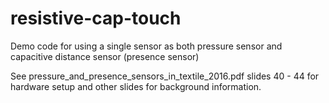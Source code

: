 # resistive-cap-touch
Demo code for using a single sensor as both pressure sensor and capacitive distance sensor (presence sensor)

See pressure_and_presence_sensors_in_textile_2016.pdf slides 40 - 44 for
hardware setup and other slides for background information.
